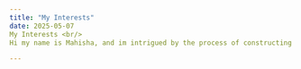 ```yaml
---
title: "My Interests"
date: 2025-05-07
My Interests <br/>
Hi my name is Mahisha, and im intrigued by the process of constructing Artificial Intelligence and the complex structure of its board spectrum.

---
```

